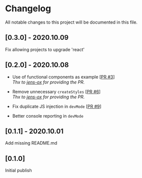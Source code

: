 # Changelog

All notable changes to this project will be documented in this file.

## [0.3.0] - 2020.10.09

Fix allowing projects to upgrade 'react'

## [0.2.0] - 2020.10.08

- Use of functional components as example [[PR #3](https://github.com/Daimler/mo360-ftk/pull/3)]  
    _Thx to [jens-ox](https://github.com/jens-ox) for providing the PR._

- Remove unnecessary `createStyles` [[PR #6](https://github.com/Daimler/mo360-ftk/pull/6)]  
    _Thx to [jens-ox](https://github.com/jens-ox) for providing the PR._

- Fix duplicate JS injection in `devMode` [[PR #9](https://github.com/Daimler/mo360-ftk/pull/9)]  

- Better console reporting in `devMode`

## [0.1.1] - 2020.10.01

Add missing README.md

## [0.1.0]

Initial publish
